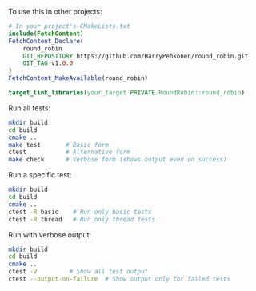 To use this in other projects:
```cmake
# In your project's CMakeLists.txt
include(FetchContent)
FetchContent_Declare(
    round_robin
    GIT_REPOSITORY https://github.com/HarryPehkonen/round_robin.git
    GIT_TAG v1.0.0
)
FetchContent_MakeAvailable(round_robin)

target_link_libraries(your_target PRIVATE RoundRobin::round_robin)
```

Run all tests:

```bash
mkdir build
cd build
cmake ..
make test       # Basic form
ctest           # Alternative form
make check      # Verbose form (shows output even on success)
```

Run a specific test:
```bash
mkdir build
cd build
cmake ..
ctest -R basic    # Run only basic tests
ctest -R thread   # Run only thread tests
```

Run with verbose output:
```bash
mkdir build
cd build
cmake ..
ctest -V         # Show all test output
ctest --output-on-failure  # Show output only for failed tests
```
